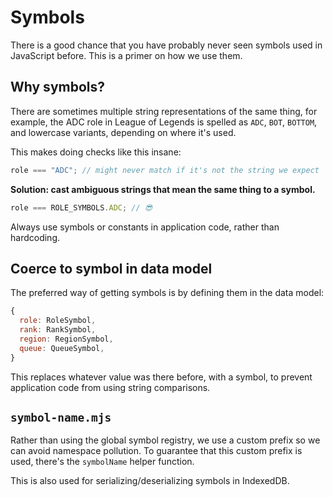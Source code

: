 # Symbols

There is a good chance that you have probably never seen symbols used in JavaScript before. This is a primer on how we use them.

## Why symbols?

There are sometimes multiple string representations of the same thing, for example, the ADC role in League of Legends is spelled as `ADC`, `BOT`, `BOTTOM`, and lowercase variants, depending on where it's used.

This makes doing checks like this insane:

```js
role === "ADC"; // might never match if it's not the string we expect
```

**Solution: cast ambiguous strings that mean the same thing to a symbol.**

```js
role === ROLE_SYMBOLS.ADC; // 😎
```

Always use symbols or constants in application code, rather than hardcoding.

## Coerce to symbol in data model

The preferred way of getting symbols is by defining them in the data model:

```js
{
  role: RoleSymbol,
  rank: RankSymbol,
  region: RegionSymbol,
  queue: QueueSymbol,
}
```

This replaces whatever value was there before, with a symbol, to prevent application code from using string comparisons.

## `symbol-name.mjs`

Rather than using the global symbol registry, we use a custom prefix so we can avoid namespace pollution. To guarantee that this custom prefix is used, there's the `symbolName` helper function.

This is also used for serializing/deserializing symbols in IndexedDB.
